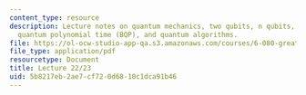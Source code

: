 ```yaml
---
content_type: resource
description: Lecture notes on quantum mechanics, two qubits, n qubits, bounded-error
  quantum polynomial time (BQP), and quantum algorithms.
file: https://ol-ocw-studio-app-qa.s3.amazonaws.com/courses/6-080-great-ideas-in-theoretical-computer-science-spring-2008/5b8217eb2ae7cf720d6810c1dca91b46_lec22_23.pdf
file_type: application/pdf
resourcetype: Document
title: Lecture 22/23
uid: 5b8217eb-2ae7-cf72-0d68-10c1dca91b46
---
```

